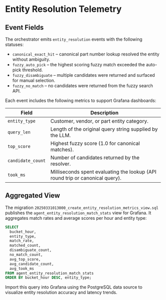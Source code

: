 # Entity Resolution Telemetry

## Event Fields

The orchestrator emits `entity_resolution` events with the following statuses:

- `canonical_exact_hit` – canonical part number lookup resolved the entity without ambiguity.
- `fuzzy_auto_pick` – the highest scoring fuzzy match exceeded the auto-pick threshold.
- `fuzzy_disambiguate` – multiple candidates were returned and surfaced for manual selection.
- `fuzzy_no_match` – no candidates were returned from the fuzzy search API.

Each event includes the following metrics to support Grafana dashboards:

| Field | Description |
| --- | --- |
| `entity_type` | Customer, vendor, or part entity category. |
| `query_len` | Length of the original query string supplied by the LLM. |
| `top_score` | Highest fuzzy score (1.0 for canonical matches). |
| `candidate_count` | Number of candidates returned by the resolver. |
| `took_ms` | Milliseconds spent evaluating the lookup (API round trip or canonical query). |

## Aggregated View

The migration `20250331013000_create_entity_resolution_metrics_view.sql` publishes the
`agent_entity_resolution_match_stats` view for Grafana. It aggregates match rates and
average scores per hour and entity type:

```sql
SELECT
  bucket_hour,
  entity_type,
  match_rate,
  matched_count,
  disambiguate_count,
  no_match_count,
  avg_top_score,
  avg_candidate_count,
  avg_took_ms
FROM agent_entity_resolution_match_stats
ORDER BY bucket_hour DESC, entity_type;
```

Import this query into Grafana using the PostgreSQL data source to visualize entity
resolution accuracy and latency trends.
